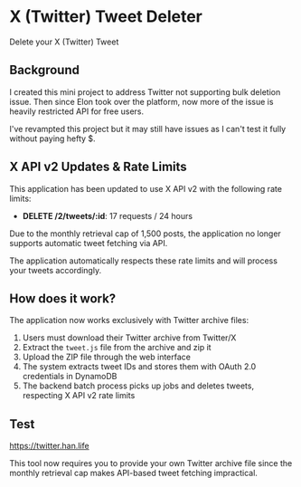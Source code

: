 # X (Twitter) Tweet Deleter

Delete your X (Twitter) Tweet

## Background

I created this mini project to address Twitter not supporting bulk deletion issue.
Then since Elon took over the platform, now more of the issue is heavily restricted API for free users.

I've revampted this project but it may still have issues as I can't test it fully without paying hefty $.

## X API v2 Updates & Rate Limits

This application has been updated to use X API v2 with the following rate limits:

- **DELETE /2/tweets/:id**: 17 requests / 24 hours

Due to the monthly retrieval cap of 1,500 posts, the application no longer supports automatic tweet fetching via API.

The application automatically respects these rate limits and will process your tweets accordingly.

## How does it work?

The application now works exclusively with Twitter archive files:

1. Users must download their Twitter archive from Twitter/X
2. Extract the `tweet.js` file from the archive and zip it
3. Upload the ZIP file through the web interface
4. The system extracts tweet IDs and stores them with OAuth 2.0 credentials in DynamoDB
5. The backend batch process picks up jobs and deletes tweets, respecting X API v2 rate limits

## Test

<https://twitter.han.life>

This tool now requires you to provide your own Twitter archive file since the monthly retrieval cap makes API-based tweet fetching impractical.
